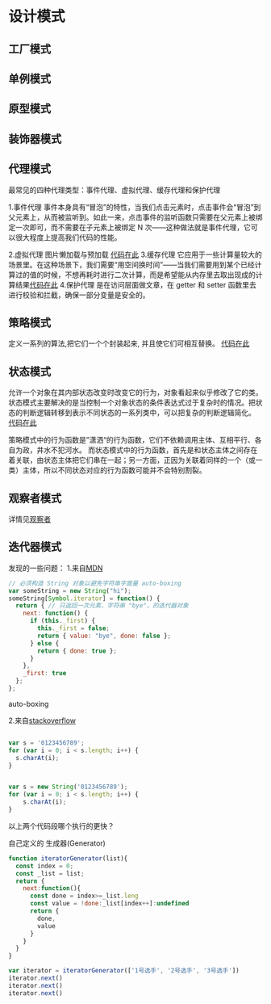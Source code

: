 # 设计模式

## 工厂模式

## 单例模式

## 原型模式

## 装饰器模式

## 代理模式
最常见的四种代理类型：事件代理、虚拟代理、缓存代理和保护代理

1.事件代理 事件本身具有“冒泡”的特性，当我们点击元素时，点击事件会“冒泡”到父元素上，从而被监听到。如此一来，点击事件的监听函数只需要在父元素上被绑定一次即可，而不需要在子元素上被绑定 N 次——这种做法就是事件代理，它可以很大程度上提高我们代码的性能。

2.虚拟代理 图片懒加载与预加载 [代码在此](./代理模式/imgPreload.js)
3.缓存代理 它应用于一些计算量较大的场景里。在这种场景下，我们需要“用空间换时间”——当我们需要用到某个已经计算过的值的时候，不想再耗时进行二次计算，而是希望能从内存里去取出现成的计算结果[代码在此](./代理模式/cacheProxy.js)
4.保护代理 是在访问层面做文章，在 getter 和 setter 函数里去进行校验和拦截，确保一部分变量是安全的。


## 策略模式
定义一系列的算法,把它们一个个封装起来, 并且使它们可相互替换。
[代码在此](./策略模式/index.js)

## 状态模式
允许一个对象在其内部状态改变时改变它的行为，对象看起来似乎修改了它的类。
状态模式主要解决的是当控制一个对象状态的条件表达式过于复杂时的情况。把状态的判断逻辑转移到表示不同状态的一系列类中，可以把复杂的判断逻辑简化。
[代码在此](./状态模式/index.js)

策略模式中的行为函数是”潇洒“的行为函数，它们不依赖调用主体、互相平行、各自为政，井水不犯河水。
而状态模式中的行为函数，首先是和状态主体之间存在着关联，由状态主体把它们串在一起；另一方面，正因为关联着同样的一个（或一类）主体，所以不同状态对应的行为函数可能并不会特别割裂。

## 观察者模式
详情见[观察者](./观察者（订阅发布）/观察者.md)

## 迭代器模式



发现的一些问题：
1.来自[MDN](https://developer.mozilla.org/zh-CN/docs/Web/JavaScript/Reference/Iteration_protocols)

``` javascript
// 必须构造 String 对象以避免字符串字面量 auto-boxing
var someString = new String("hi");
someString[Symbol.iterator] = function() {
  return { // 只返回一次元素，字符串 "bye"，的迭代器对象
    next: function() {
      if (this._first) {
        this._first = false;
        return { value: "bye", done: false };
      } else {
        return { done: true };
      }
    },
    _first: true
  };
};
```

auto-boxing

2.来自[stackoverflow](https://stackoverflow.com/questions/17256182/what-is-the-difference-between-string-primitives-and-string-objects-in-javascrip/17256340#17256340)
```javascript

var s = '0123456789';
for (var i = 0; i < s.length; i++) {
  s.charAt(i);
}
```
```javascript

var s = new String('0123456789');
for (var i = 0; i < s.length; i++) {
    s.charAt(i);
}
``` 
以上两个代码段哪个执行的更快？



自己定义的 生成器(Generator)

``` javascript
function iteratorGenerator(list){
  const index = 0;
  const _list = list;
  return {
    next:function(){
      const done = index>=_list.leng
      const value = !done:_list[index++]:undefined
      return {
        done,
        value
      }
    }
  }
}

var iterator = iteratorGenerator(['1号选手', '2号选手', '3号选手'])
iterator.next()
iterator.next()
iterator.next()

```


